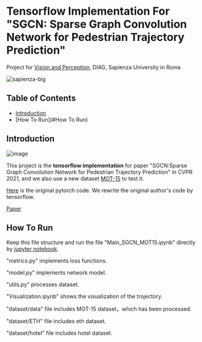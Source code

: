 # Tensorflow Implementation For "SGCN: Sparse Graph Convolution Network for Pedestrian Trajectory Prediction"

Project for [Vision and Perception](https://sites.google.com/diag.uniroma1.it/alcorlab-diag/teaching-thesis?authuser=0#h.bvp6qx4bvrrm), DIAG, Sapienza University in Roma

![sapienza-big](https://user-images.githubusercontent.com/24941293/152373391-ac062aac-750a-45cd-bf40-9851cf2911f1.png)

## Table of Contents
  - [Introduction](#Introduction)
  - [How To Run](#How To Run)
## Introduction

![image](https://user-images.githubusercontent.com/24941293/152379633-983f49ce-4b44-4790-bee9-d9514b204deb.png)


This project is the **tensorflow implementation** for paper "SGCN:Sparse Graph Convolution Network for Pedestrian Trajectory Prediction" in CVPR 2021, and we also use a new dataset [MOT-15](https://motchallenge.net/data/MOT15/) to test it.

[Here](https://github.com/shuaishiliu/SGCN) is the original pytorch code. We rewrite the original author's code by tensorflow.

[Paper](https://arxiv.org/pdf/2104.01528.pdf)

## How To Run

Keep this file structure and run the file "Main_SGCN_MOT15.ipynb" directly by [jupyter notebook](https://jupyter.org/).

"metrics.py" implements loss functions.

"model.py" implements network model.

"utils.py" processes dataset.

"Visualization.ipynb"  shows the visualization of the trojectory.

"dataset/data" file includes MOT-15 dataset，which has been processed.

"dataset/ETH" file includes eth dataset.

"dataset/hotel" file includes hotel dataset.


## 



















